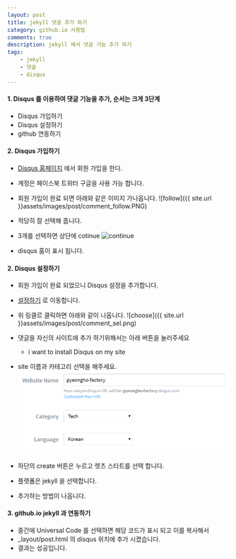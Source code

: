 ```yaml
---
layout: post
title: jekyll 댓글 추가 하기
category: github.io 사용법
comments: true
description: jekyll 에서 댓글 기능 추가 하기
tags:
    - jekyll    
    - 댓글
    - disqus
---
```




#### 1. Disqus 를 이용하여 댓글 기능을 추가, 순서는 크게 3단계
 - Disqus 가입하기
 - Disqus 설정하기
 - github 연동하기

#### 2. Disqus 가입하기
 - [Disqus 홈페이지](https://disqus.com/) 에서 회원 가입을 한다.
 - 계정은 페이스북 트위터 구글을 사용 가능 합니다.
 - 회원 가입이 완료 되면 아래와 같은 이미지 가나옵니다.
   ![follow]({{ site.url }}assets/images/post/comment_follow.PNG)
 - 적당히 잘 선택해 줍니다.
 - 3개를 선택하면 상단에 cotinue 
 ![continue]({{site.url}}assets/images/post/comment_continue.png) 

 - disqus 홈이 표시 됩니다.
 
#### 2. Disqus 설정하기
 - 회원 가입이 완료 되었으니 Disqus 설정을 추가합니다. 
 - [설정하기](https://disqus.com/profile/signup/intent/) 로 이동합니다. 
 - 위 링클르 클릭하면 아래와 같이 나옵니다.
  ![choose]({{ site.url }}assets/images/post/comment_sel.png)

 - 댓글을 자신의 사이트에 추가 하기위해서는 아래 버튼을 눌러주세요
   - i want to install Disqus on my site
 - site 이름과 카테고리 선택을 해주세요.
 ![name](img/comment_name.png)

 - 하단의 create 버튼은 누르고 렛츠 스타트를 선택 합니다.
 - 플랫폼은 jekyll 을 선택합니다.
 - 추가하는 방법이 나옵니다.

#### 3. github.io jekyll 과 연동하기
 - 중간에 Universal Code 를 선택하면 해당 코드가 표시 되고 이를 복사해서 
 - _layout/post.html 의 disqus 위치에 추가 시켰습니다.
 - 결과는 성공입니다.

